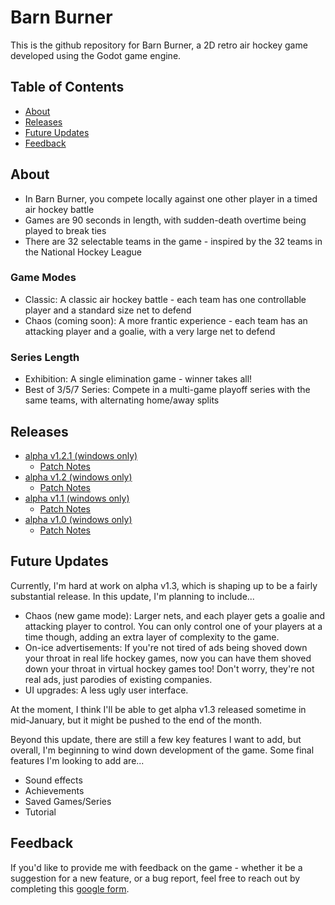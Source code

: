 # Barn Burner

This is the github repository for Barn Burner, a 2D retro air hockey game developed using the Godot game engine.

## Table of Contents

* [About](#about)
* [Releases](#releases)
* [Future Updates](#future-updates)
* [Feedback](#feedback)

## About

* In Barn Burner, you compete locally against one other player in a timed air hockey battle
* Games are 90 seconds in length, with sudden-death overtime being played to break ties
* There are 32 selectable teams in the game - inspired by the 32 teams in the National Hockey League

### Game Modes

* Classic: A classic air hockey battle - each team has one controllable player and a standard size net to defend
* Chaos (coming soon): A more frantic experience - each team has an attacking player and a goalie, with a very large net to defend

### Series Length

* Exhibition: A single elimination game - winner takes all!
* Best of 3/5/7 Series: Compete in a multi-game playoff series with the same teams, with alternating home/away splits

## Releases

* [alpha v1.2.1 (windows only)](Builds/BarnBurner_alpha1.2.1.exe)
	* [Patch Notes](Docs/alpha_v1.2.1.md)
* [alpha v1.2 (windows only)](Builds/BarnBurner_alpha1.2.exe)
	* [Patch Notes](Docs/alpha_v1.2.md)
* [alpha v1.1 (windows only)](Builds/BarnBurner_alpha1.1.exe)
	* [Patch Notes](Docs/alpha_v1.1.md)
* [alpha v1.0 (windows only)](Builds/BarnBurner_alpha1.0.exe)
	* [Patch Notes](Docs/alpha_v1.0.md)

## Future Updates

Currently, I'm hard at work on alpha v1.3, which is shaping up to be a fairly substantial release. In this update, I'm planning to include...

* Chaos (new game mode): Larger nets, and each player gets a goalie and attacking player to control. You can only control one of your players at a time though, adding an extra layer of complexity to the game.
* On-ice advertisements: If you're not tired of ads being shoved down your throat in real life hockey games, now you can have them shoved down your throat in virtual hockey games too! Don't worry, they're not real ads, just parodies of existing companies.
* UI upgrades: A less ugly user interface.

At the moment, I think I'll be able to get alpha v1.3 released sometime in mid-January, but it might be pushed to the end of the month.

Beyond this update, there are still a few key features I want to add, but overall, I'm beginning to wind down development of the game. Some final features I'm looking to add are...

* Sound effects
* Achievements
* Saved Games/Series
* Tutorial

## Feedback

If you'd like to provide me with feedback on the game - whether it be a suggestion for a new feature,
or a bug report, feel free to reach out by completing this <a href="https://forms.gle/pC4UamHsJSf7qScC9">google form</a>. 

